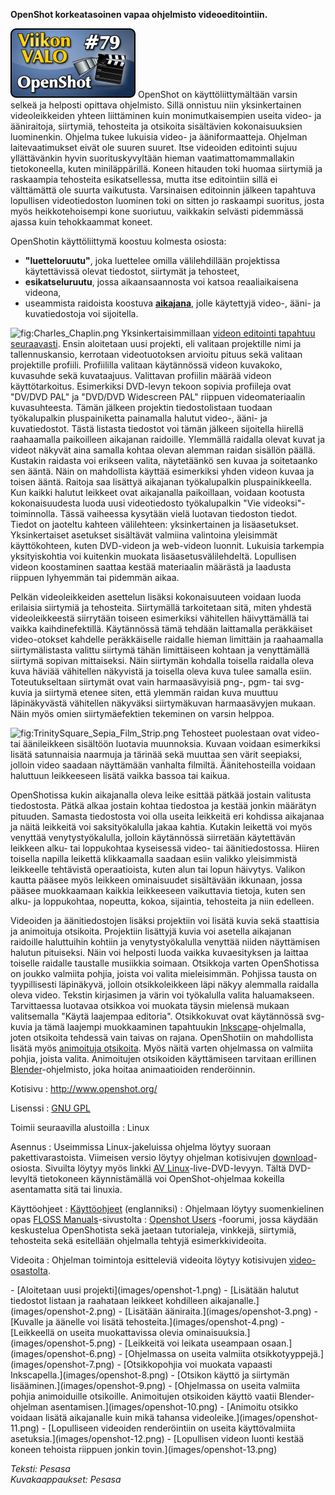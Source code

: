 <!--
Title: OpenShot
Week: 2x27
Number: 79
Date: 2012/07/01
Pageimage: valo79-openshot.png
Tags: Linux,Video
-->

**OpenShot korkeatasoinen vapaa ohjelmisto videoeditointiin.**

![](images/valo79-openshot.png "fig:valo79-openshot.png") OpenShot on
käyttöliittymältään varsin selkeä ja helposti opittava ohjelmisto. Sillä
onnistuu niin yksinkertainen videoleikkeiden yhteen liittäminen kuin
monimutkaisempien useita video- ja ääniraitoja, siirtymiä, tehosteita ja
otsikoita sisältävien kokonaisuuksien luominenkin. Ohjelma tukee
lukuisia video- ja ääniformaatteja. Ohjelman laitevaatimukset eivät ole
suuren suuret. Itse videoiden editointi sujuu yllättävänkin hyvin
suorituskyvyltään hieman vaatimattomammallakin tietokoneella, kuten
miniläppärillä. Koneen hitauden toki huomaa siirtymiä ja raskaampia
tehosteita esikatsellessa, mutta itse editointiin sillä ei välttämättä
ole suurta vaikutusta. Varsinaisen editoinnin jälkeen tapahtuva
lopullisen videotiedoston luominen toki on sitten jo raskaampi suoritus,
josta myös heikkotehoisempi kone suoriutuu, vaikkakin selvästi
pidemmässä ajassa kuin tehokkaammat koneet.

OpenShotin käyttöliittymä koostuu kolmesta osiosta:

-   **"luetteloruutu"**, joka luettelee omilla välilehdillään
    projektissa käytettävissä olevat tiedostot, siirtymät ja tehosteet,
-   **esikatseluruutu**, jossa aikaansaannosta voi katsoa
    reaaliaikaisena videona,
-   useammista raidoista koostuva
    **[aikajana](http://vimeo.com/29131615)**, jolle käytettyjä video-,
    ääni- ja kuvatiedostoja voi sijoitella.

![](Charles_Chaplin.png "fig:Charles_Chaplin.png") Yksinkertaisimmillaan
[videon editointi tapahtuu seuraavasti](http://vimeo.com/34708256).
Ensin aloitetaan uusi projekti, eli valitaan projektille nimi ja
tallennuskansio, kerrotaan videotuotoksen arvioitu pituus sekä valitaan
projektille profiili. Profiililla valitaan käytännössä videon kuvakoko,
kuvasuhde sekä kuvataajuus. Valittavan profiilin määrää videon
käyttötarkoitus. Esimerkiksi DVD-levyn tekoon sopivia profiileja ovat
"DV/DVD PAL" ja "DVD/DVD Widescreen PAL" riippuen videomateriaalin
kuvasuhteesta. Tämän jälkeen projektin tiedostolistaan tuodaan
työkalupalkin pluspainiketta painamalla halutut video-, ääni- ja
kuvatiedostot. Tästä listasta tiedostot voi tämän jälkeen sijoitella
hiirellä raahaamalla paikoilleen aikajanan raidoille. Ylemmällä raidalla
olevat kuvat ja videot näkyvät aina samalla kohtaa olevan alemman raidan
sisällön päällä. Kustakin raidasta voi erikseen valita, näytetäänkö sen
kuvaa ja soitetaanko sen ääntä. Näin on mahdollista käyttää esimerkiksi
yhden videon kuvaa ja toisen ääntä. Raitoja saa lisättyä aikajanan
työkalupalkin pluspainikkeella. Kun kaikki halutut leikkeet ovat
aikajanalla paikoillaan, voidaan kootusta kokonaisuudesta luoda uusi
videotiedosto työkalupalkin "Vie videoksi"-toiminnolla. Tässä vaiheessa
kysytään vielä luotavan tiedoston tiedot. Tiedot on jaoteltu kahteen
välilehteen: yksinkertainen ja lisäasetukset. Yksinkertaiset asetukset
sisältävät valmiina valintoina yleisimmät käyttökohteen, kuten
DVD-videon ja web-videon luonnit. Lukuisia tarkempia yksityiskohtia voi
kuitenkin muokata lisäasetusvälilehdeltä. Lopullisen videon koostaminen
saattaa kestää materiaalin määrästä ja laadusta riippuen lyhyemmän tai
pidemmän aikaa.

Pelkän videoleikkeiden asettelun lisäksi kokonaisuuteen voidaan luoda
erilaisia siirtymiä ja tehosteita. Siirtymällä tarkoitetaan sitä, miten
yhdestä videoleikkeestä siirrytään toiseen esimerkiksi vähitellen
häivyttämällä tai vaikka kaihdinefektillä. Käytännössä tämä tehdään
laittamalla peräkkäiset video-otokset kahdelle peräkkäiselle raidalle
hieman limittäin ja raahaamalla siirtymälistasta valittu siirtymä tähän
limittäiseen kohtaan ja venyttämällä siirtymä sopivan mittaiseksi. Näin
siirtymän kohdalla toisella raidalla oleva kuva häviää vähitellen
näkyvistä ja toisella oleva kuva tulee samalla esiin. Toteutukseltaan
siirtymät ovat vain harmaasävyisiä png-, pgm- tai svg-kuvia ja siirtymä
etenee siten, että ylemmän raidan kuva muuttuu läpinäkyvästä vähitellen
näkyväksi siirtymäkuvan harmaasävyjen mukaan. Näin myös omien
siirtymäefektien tekeminen on varsin helppoa.

![](TrinitySquare_Sepia_Film_Strip.png "fig:TrinitySquare_Sepia_Film_Strip.png")
Tehosteet puolestaan ovat video- tai äänileikkeen sisältöön luotavia
muunnoksia. Kuvaan voidaan esimerkiksi lisätä satunnaisia naarmuja ja
tärinää sekä muuttaa sen värit seepiaksi, jolloin video saadaan
näyttämään vanhalta filmiltä. Äänitehosteilla voidaan haluttuun
leikkeeseen lisätä vaikka bassoa tai kaikua.

OpenShotissa kukin aikajanalla oleva leike esittää pätkää jostain
valitusta tiedostosta. Pätkä alkaa jostain kohtaa tiedostoa ja kestää
jonkin määrätyn pituuden. Samasta tiedostosta voi olla useita leikkeitä
eri kohdissa aikajanaa ja näitä leikkeitä voi saksityökalulla jakaa
kahtia. Kutakin leikettä voi myös venyttää venytystyökalulla, jolloin
käytännössä siirretään käytettävän leikkeen alku- tai loppukohtaa
kyseisessä video- tai äänitiedostossa. Hiiren toisella napilla leikettä
klikkaamalla saadaan esiin valikko yleisimmistä leikkeelle tehtävistä
operaatioista, kuten alun tai lopun häivytys. Valikon kautta pääsee myös
leikkeen ominaisuudet sisältävään ikkunaan, jossa pääsee muokkaamaan
kaikkia leikkeeseen vaikuttavia tietoja, kuten sen alku- ja loppukohtaa,
nopeutta, kokoa, sijaintia, tehosteita ja niin edelleen.

Videoiden ja äänitiedostojen lisäksi projektiin voi lisätä kuvia sekä
staattisia ja animoituja otsikoita. Projektiin lisättyjä kuvia voi
asetella aikajanan raidoille haluttuihin kohtiin ja venytystyökalulla
venyttää niiden näyttämisen halutun pituiseksi. Näin voi helposti luoda
vaikka kuvaesityksen ja laittaa toiselle raidalle taustalle musiikkia
soimaan. Otsikkoja varten OpenShotissa on joukko valmiita pohjia, joista
voi valita mieleisimmän. Pohjissa tausta on tyypillisesti läpinäkyvä,
jolloin otsikkoleikkeen läpi näkyy alemmalla raidalla oleva video.
Tekstin kirjasimen ja värin voi työkalulla valita haluamakseen.
Tarvittaessa luotavaa otsikkoa voi muokata täysin mielensä mukaan
valitsemalla "Käytä laajempaa editoria". Otsikkokuvat ovat käytännössä
svg-kuvia ja tämä laajempi muokkaaminen tapahtuukin
[Inkscape](Inkscape "wikilink")-ohjelmalla, joten otsikoita tehdessä
vain taivas on rajana. OpenShotiin on mahdollista lisätä myös
[animoituja otsikoita](http://vimeo.com/13152065). Myös näitä varten
ohjelmassa on valmiita pohjia, joista valita. Animoitujen otsikoiden
käyttämiseen tarvitaan erillinen
[Blender](http://www.blender.org/)-ohjelmisto, joka hoitaa animaatioiden
renderöinnin.

Kotisivu
:   <http://www.openshot.org/>

Lisenssi
:   [GNU GPL](GNU_GPL)

Toimii seuraavilla alustoilla
:   Linux

Asennus
:   Useimmissa Linux-jakeluissa ohjelma löytyy suoraan
    pakettivarastoista. Viimeisen versio löytyy ohjelman kotisivujen
    [download](http://www.openshot.org/download/)-osiosta. Sivuilta
    löytyy myös linkki [AV
    Linux](http://www.bandshed.net/AVLinux.html)-live-DVD-levyyn. Tältä
    DVD-levyltä tietokoneen käynnistämällä voi OpenShot-ohjelmaa
    kokeilla asentamatta sitä tai linuxia.

Käyttöohjeet
:   [Käyttöohjeet](http://openshotusers.com/help/1.4/en/) (englanniksi)
:   Ohjelmaan löytyy suomenkielinen opas [FLOSS
    Manuals](http://fi.flossmanuals.net/openshot/)-sivustolta
:   [Openshot Users](http://www.openshotusers.com/forum/) -foorumi,
    jossa käydään keskustelua OpenShotista sekä jaetaan tutorialeja,
    vinkkejä, siirtymiä, tehosteita sekä esitellään ohjelmalla tehtyjä
    esimerkkivideoita.

Videoita
:   Ohjelman toimintoja esitteleviä videoita löytyy kotisivujen
    [video-osastolta](http://openshot.org/videos/).

<div class="psgallery" markdown="1">
-   [Aloitetaan uusi projekti](images/openshot-1.png)
-   [Lisätään halutut tiedostot listaan ja raahataan leikkeet kohdilleen
    aikajanalle.](images/openshot-2.png)
-   [Lisätään ääniraita.](images/openshot-3.png)
-   [Kuvalle ja äänelle voi lisätä tehosteita.](images/openshot-4.png)
-   [Leikkeellä on useita muokattavissa olevia
    ominaisuuksia.](images/openshot-5.png)
-   [Leikkeitä voi leikata useampaan osaan.](images/openshot-6.png)
-   [Ohjelmassa on useita valmiita
    otsikkotyyppejä.](images/openshot-7.png)
-   [Otsikkopohjia voi muokata vapaasti
    Inkscapella.](images/openshot-8.png)
-   [Otsikon käyttö ja siirtymän lisääminen.](images/openshot-9.png)
-   [Ohjelmassa on useita valmiita pohjia animoiduille otsikoille.
    Animoitujen otsikoiden käyttö vaatii Blender-ohjelman
    asentamisen.](images/openshot-10.png)
-   [Animoitu otsikko voidaan lisätä aikajanalle kuin mikä tahansa
    videoleike.](images/openshot-11.png)
-   [Lopulliseen videoiden renderöintiin on useita käyttövalmiita
    asetuksia.](images/openshot-12.png)
-   [Lopullisen videon luonti kestää koneen tehoista riippuen jonkin
    tovin.](images/openshot-13.png)
</div>

*Teksti: Pesasa* <br />
*Kuvakaappaukset: Pesasa*
